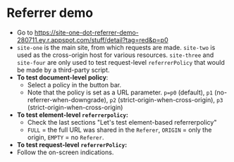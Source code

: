 # Referrer demo

- Go to https://site-one-dot-referrer-demo-280711.ey.r.appspot.com/stuff/detail?tag=red&p=p0
- `site-one` is the main site, from which requests are made. `site-two` is used as the cross-origin host for various resources. `site-three` and `site-four` are only used to test request-level `referrerPolicy` that would be made by a third-party script.
- **To test document-level policy**:
  - Select a policy in the button bar.
  - Note that the policy is set as a URL parameter. `p=p0` (default), `p1` (no-referrer-when-downgrade), `p2` (strict-origin-when-cross-origin), `p3` (strict-origin-when-cross-origin)
- **To test element-level `referrerpolicy`:**
  - Check the last sections "Let's test element-based referrerpolicy" 
  - `FULL` = the full URL was shared in the `Referer`, `ORIGIN` = only the origin, `EMPTY` = no `Referer`.
 - **To test request-level `referrerPolicy`:**
  - Follow the on-screen indications.
